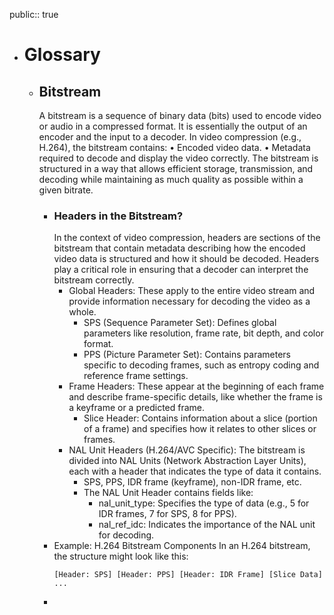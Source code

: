 public:: true

- # Glossary
	- ## Bitstream
	  A bitstream is a sequence of binary data (bits) used to encode video or audio in a compressed format. It is essentially the output of an encoder and the input to a decoder. In video compression (e.g., H.264), the bitstream contains:
	  •	Encoded video data.
	  •	Metadata required to decode and display the video correctly.
	  The bitstream is structured in a way that allows efficient storage, transmission, and decoding while maintaining as much quality as possible within a given bitrate.
		- ### Headers in the Bitstream?
		  In the context of video compression, headers are sections of the bitstream that contain metadata describing how the encoded video data is structured and how it should be decoded. Headers play a critical role in ensuring that a decoder can interpret the bitstream correctly.
			- Global Headers:
			  These apply to the entire video stream and provide information necessary for decoding the video as a whole.
				- SPS (Sequence Parameter Set): Defines global parameters like resolution, frame rate, bit depth, and color format.
				- PPS (Picture Parameter Set): Contains parameters specific to decoding frames, such as entropy coding and reference frame settings.
			- Frame Headers:
			  These appear at the beginning of each frame and describe frame-specific details, like whether the frame is a keyframe or a predicted frame.
				- Slice Header: Contains information about a slice (portion of a frame) and specifies how it relates to other slices or frames.
			- NAL Unit Headers (H.264/AVC Specific):
			  The bitstream is divided into NAL Units (Network Abstraction Layer Units), each with a header that indicates the type of data it contains.
				- SPS, PPS, IDR frame (keyframe), non-IDR frame, etc.
				- The NAL Unit Header contains fields like:
					- nal_unit_type: Specifies the type of data (e.g., 5 for IDR frames, 7 for SPS, 8 for PPS).
					- nal_ref_idc: Indicates the importance of the NAL unit for decoding.
		- Example: H.264 Bitstream Components
		  In an H.264 bitstream, the structure might look like this:
		  ```shell
		  [Header: SPS] [Header: PPS] [Header: IDR Frame] [Slice Data] ...
		  ```
		-